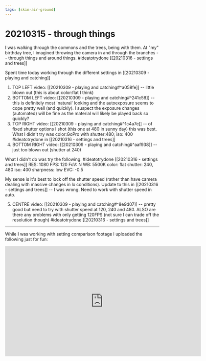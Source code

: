 ```yaml
---
tags: [skin-air-ground] 
---
```


# 20210315 - through things

I was walking through the commons and the trees, being with them. At "my" birthday tree, I imagined throwing the camera in and through the branches -- through things and around things. #ideatotrydone [[20210316 - settings and trees]] 

Spent time today working through the different settings in [[20210309 - playing and catching]]

1. TOP LEFT video: [[20210309 - playing and catching#^a058fe]] -- little blown out (this is about color:flat I think)
2. BOTTOM LEFT video: [[20210309 - playing and catching#^241c58]] -- this is definitely most 'natural' looking and the autoexposure seems to cope pretty well (and quickly). I suspect the exposure changes (automated) will be fine as the material will likely be played back so quickly? 
3. TOP RIGHT video: [[20210309 - playing and catching#^1c4a7e]] -- of fixed shutter options I shot (this one at 480 in sunny day) this was best. What I didn't try was color:GoPro with shutter:480; iso: 400 #ideatotrydone in [[20210316 - settings and trees]] 
4. BOTTOM RIGHT video: [[20210309 - playing and catching#^aaf938]] -- just too blown out (shutter at 240)

What I didn't do was try the following: #ideatotrydone [[20210316 - settings and trees]] 
RES: 1080
FPS: 120
FoV: N
WB: 5500K
color: flat
shutter: 240, 480
iso: 400
sharpness: low
EVC: -0.5

My sense is it's best to lock off the shutter speed (rather than have camera dealing with massive changes in lx conditions). Update to this in [[20210316 - settings and trees]] -- I was wrong. Need to work with shutter speed in auto.

5. CENTRE video: [[20210309 - playing and catching#^8e9d07]] -- pretty good but need to try with shutter speed at 120, 240 and 480. ALSO are there any problems with only getting 120FPS (not sure I can trade off the resolution though) #ideatotrydone [[20210316 - settings and trees]] 

---

While I was working with setting comparison footage I uploaded the following just for fun:

<iframe src="https://player.vimeo.com/video/523903054" width="640" height="360" frameborder="0" allow="autoplay; fullscreen; picture-in-picture" allowfullscreen></iframe>
